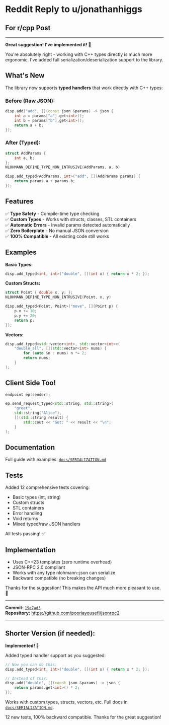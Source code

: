 # Reddit Reply to u/jonathanhiggs

## For r/cpp Post

---

**Great suggestion! I've implemented it! 🎉**

You're absolutely right - working with C++ types directly is much more ergonomic. I've added full serialization/deserialization support to the library.

## What's New

The library now supports **typed handlers** that work directly with C++ types:

### Before (Raw JSON):
```cpp
disp.add("add", [](const json &params) -> json {
    int a = params["a"].get<int>();
    int b = params["b"].get<int>();
    return a + b;
});
```

### After (Typed):
```cpp
struct AddParams {
    int a, b;
};
NLOHMANN_DEFINE_TYPE_NON_INTRUSIVE(AddParams, a, b)

disp.add_typed<AddParams, int>("add", [](AddParams params) {
    return params.a + params.b;
});
```

## Features

✅ **Type Safety** - Compile-time type checking  
✅ **Custom Types** - Works with structs, classes, STL containers  
✅ **Automatic Errors** - Invalid params detected automatically  
✅ **Zero Boilerplate** - No manual JSON conversion  
✅ **100% Compatible** - All existing code still works

## Examples

**Basic Types:**
```cpp
disp.add_typed<int, int>("double", [](int x) { return x * 2; });
```

**Custom Structs:**
```cpp
struct Point { double x, y; };
NLOHMANN_DEFINE_TYPE_NON_INTRUSIVE(Point, x, y)

disp.add_typed<Point, Point>("move", [](Point p) {
    p.x += 10;
    p.y += 20;
    return p;
});
```

**Vectors:**
```cpp
disp.add_typed<std::vector<int>, std::vector<int>>(
    "double_all", [](std::vector<int> nums) {
        for (auto &n : nums) n *= 2;
        return nums;
    }
);
```

## Client Side Too!

```cpp
endpoint ep(sender);

ep.send_request_typed<std::string, std::string>(
    "greet", 
    std::string("Alice"),
    [](std::string result) {
        std::cout << "Got: " << result << "\n";
    }
);
```

## Documentation

Full guide with examples: [`docs/SERIALIZATION.md`](https://github.com/pooriayousefi/jsonrpc2/blob/main/docs/SERIALIZATION.md)

## Tests

Added 12 comprehensive tests covering:
- Basic types (int, string)
- Custom structs
- STL containers
- Error handling
- Void returns
- Mixed typed/raw JSON handlers

All tests passing! ✅

## Implementation

- Uses C++23 templates (zero runtime overhead)
- JSON-RPC 2.0 compliant
- Works with any type nlohmann::json can serialize
- Backward compatible (no breaking changes)

Thanks for the suggestion! This makes the API much more pleasant to use. 🚀

---

**Commit:** [`19e7ad3`](https://github.com/pooriayousefi/jsonrpc2/commit/19e7ad3)  
**Repository:** https://github.com/pooriayousefi/jsonrpc2

---

## Shorter Version (if needed):

**Implemented! 🎉**

Added typed handler support as you suggested:

```cpp
// Now you can do this:
disp.add_typed<int, int>("double", [](int x) { return x * 2; });

// Instead of this:
disp.add("double", [](const json &params) -> json {
    return params.get<int>() * 2;
});
```

Works with custom types, structs, vectors, etc. Full docs in [`docs/SERIALIZATION.md`](https://github.com/pooriayousefi/jsonrpc2/blob/main/docs/SERIALIZATION.md).

12 new tests, 100% backward compatible. Thanks for the great suggestion!
